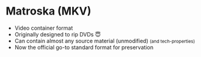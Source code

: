 
# Matroska (MKV)

  * Video container format
  * Originally designed to rip DVDs 😇️
  * Can contain almost any source material (unmodified)
    <small>(and tech-properties)</small>
  * Now the official go-to standard format for preservation
